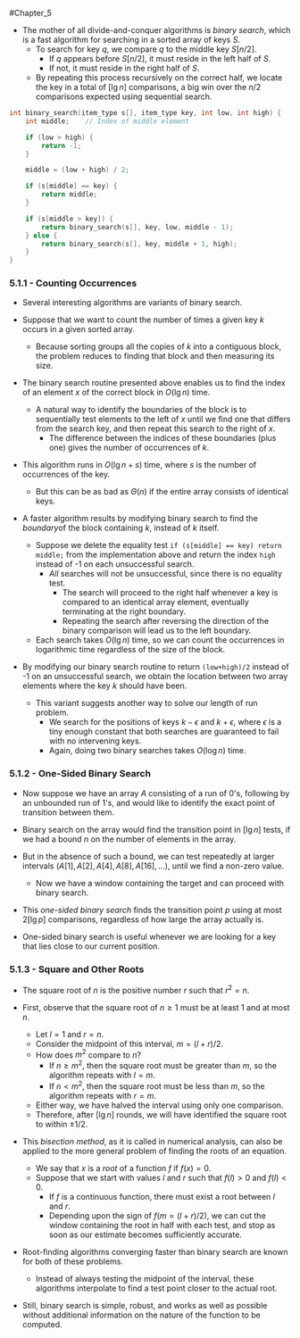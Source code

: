 #Chapter_5 
- The mother of all divide-and-conquer algorithms is *binary search*, which is a fast algorithm for searching in a sorted array of keys *S*.
	- To search for key *q*, we compare *q* to the middle key $S[n/2]$.
		- If *q* appears before $S[n/2]$, it must reside in the left half of *S*.
		- If not, it must reside in the right half of *S*.
	- By repeating this process recursively on the correct half, we locate the key in a total of $[\lg n]$ comparisons, a big win over the $n/2$ comparisons expected using sequential search.

```C
int binary_search(item_type s[], item_type key, int low, int high) {
	int middle;    // Index of middle element

	if (low > high) {
		return -1;
	}

	middle = (low + high) / 2;

	if (s[middle] == key) {
		return middle;
	}

	if (s[middle > key]) {
		return binary_search(s[], key, low, middle - 1);
	} else {
		return binary_search(s[], key, middle + 1, high);
	}
}
```

### 5.1.1 - Counting Occurrences
- Several interesting algorithms are variants of binary search.

- Suppose that we want to count the number of times a given key *k* occurs in a given sorted array.
	- Because sorting groups all the copies of *k* into a contiguous block, the problem reduces to finding that block and then measuring its size.

- The binary search routine presented above enables us to find the index of an element *x* of the correct block in $O(\lg n)$ time.
	- A natural way to identify the boundaries of the block is to sequentially test elements to the left of *x* until we find one that differs from the search key, and then repeat this search to the right of *x*.
		- The difference between the indices of these boundaries (plus one) gives the number of occurrences of *k*.
- This algorithm runs in $O(\lg n + s)$ time, where *s* is the number of occurrences of the key.
	- But this can be as bad as $\Theta(n)$ if the entire array consists of identical keys.

- A faster algorithm results by modifying binary search to find the *boundary*of the block containing *k*, instead of *k* itself.
	- Suppose we delete the equality test `if (s[middle] == key) return middle;` from the implementation above and return the index `high` instead of -1 on each unsuccessful search.
		- *All* searches will not be unsuccessful, since there is no equality test.
			- The search will proceed to the right half whenever a key is compared to an identical array element, eventually terminating at the right boundary.
			- Repeating the search after reversing the direction of the binary comparison will lead us to the left boundary.
	- Each search takes $O(\lg n)$ time, so we can count the occurrences in logarithmic time regardless of the size of the block.

- By modifying our binary search routine to return `(low+high)/2` instead of -1 on an unsuccessful search, we obtain the location between two array elements where the key *k* should have been.
	- This variant suggests another way to solve our length of run problem.
		- We search for the positions of keys $k-\epsilon$ and $k+\epsilon$, where $\epsilon$ is a tiny enough constant that both searches are guaranteed to fail with no intervening keys.
		- Again, doing two binary searches takes $O(\log n)$ time.

### 5.1.2 - One-Sided Binary Search
- Now suppose we have an array *A* consisting of a run of 0's, following by an unbounded run of 1's, and would like to identify the exact point of transition between them.

- Binary search on the array would find the transition point in $[\lg n]$ tests, if we had a bound *n* on the number of elements in the array.

- But in the absence of such a bound, we can test repeatedly at larger intervals $(A[1], A[2], A[4], A[8], A[16], ...)$, until we find a non-zero value.
	- Now we have a window containing the target and can proceed with binary search.

- This *one-sided binary search* finds the transition point *p* using at most $2[\lg p]$ comparisons, regardless of how large the array actually is.
- One-sided binary search is useful whenever we are looking for a key that lies close to our current position.

### 5.1.3 - Square and Other Roots
- The square root of *n* is the positive number *r* such that $r^2=n$.

- First, observe that the square root of $n\geq 1$ must be at least 1 and at most *n*.
	- Let $l=1$ and $r=n$.
	- Consider the midpoint of this interval, $m=(l+r)/2$.
	- How does $m^2$ compare to *n*?
		- If $n\geq m^2$, then the square root must be greater than *m*, so the algorithm repeats with $l=m$.
		- If $n<m^2$, then the square root must be less than *m*, so the algorithm repeats with $r=m$.
	- Either way, we have halved the interval using only one comparison.
	- Therefore, after $[\lg n]$ rounds, we will have identified the square root to within $\pm 1/2$.

- This *bisection method*, as it is called in numerical analysis, can also be applied to the more general problem of finding the roots of an equation.
	- We say that *x* is a *root* of a function $f$ if $f(x)=0$.
	- Suppose that we start with values *l* and *r* such that $f(l)>0$ and $f(l)<0$.
		- If $f$ is a continuous function, there must exist a root between *l* and *r*.
		- Depending upon the sign of $f(m=(l+r)/2)$, we can cut the window containing the root in half with each test, and stop as soon as our estimate becomes sufficiently accurate.

- Root-finding algorithms converging faster than binary search are known for both of these problems.
	- Instead of always testing the midpoint of the interval, these algorithms interpolate to find a test point closer to the actual root.
- Still, binary search is simple, robust, and works as well as possible without additional information on the nature of the function to be computed.
